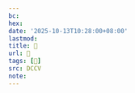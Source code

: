 ```yaml
---
bc:
hex:
date: '2025-10-13T10:28:00+08:00'
lastmod:
title: 􄰕
url: 􄰕
tags: [𦤚]
src: DCCV
note:
---
```

